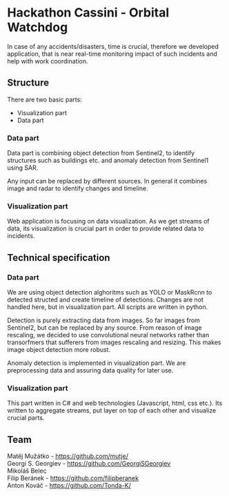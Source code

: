 # Hackathon Cassini - Orbital Watchdog

In case of any accidents/disasters, time is crucial, therefore we developed application, that is near real-time monitoring impact of such incidents and help with work coordination.

## Structure
There are two basic parts:
- Visualization part
- Data part

### Data part
Data part is combining object detection from Sentinel2, to identify structures such as buildings etc. and anomaly detection from Sentinel1 using SAR. 

Any input can be replaced by different sources. In general it combines image and radar to identify changes and timeline. 

### Visualization part
Web application is focusing on data visualization. As we get streams of data, its visualization is crucial part in order to provide related data to incidents.

## Technical specification
### Data part
We are using object detection alghoritms such as YOLO or MaskRcnn to detected structed and create timeline of detections. Changes are not handled here, but in visualization part. 
All scripts are written in python. 

Detection is purely extracting data from images. So far images from Sentinel2, but can be replaced by any source. From reason of image rescaling, we decided to use convolutional
neural networks rather than transorfmers that sufferers from images rescaling and resizing. This makes image object detection more robust. 

Anomaly detection is implemented in visualization part. We are preprocessing data and assuring data quality for later use. 

### Visualization part
This part written in C# and web technologies (Javascript, html, css etc.). Its written to aggregate streams, put layer on top of each other and visualize crucial parts. 

## Team

Matěj Mužátko - https://github.com/mutje/ </br>
Georgi S. Georgiev - https://github.com/GeorgiSGeorgiev </br>
Mikoláš Belec </br>
Filip Beránek - https://github.com/filipberanek</br>
Anton Kováč - https://github.com/Tonda-K/ </br>
